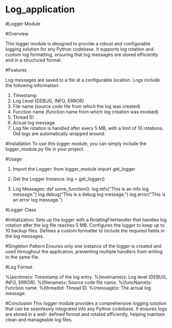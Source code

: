 # Log_application
#Logger Module

#Overview
 
This logger module is designed to provide a robust and configurable logging solution for any Python codebase. It supports log rotation and custom log formatting, ensuring that log messages are stored efficiently and in a structured format.

#Features

Log messages are saved to a file at a configurable location.
Logs include the following information:
 1) Timestamp
 2) Log Level (DEBUG, INFO, ERROR)
 3) File name (source code file from which the log was created)
 4) Function name (function name from which log creation was invoked)
 5) Thread ID
 6) Actual log message
 7) Log file rotation is handled after every 5 MB, with a limit of 10 rotations. Old logs are automatically wrapped around.

#Installation
To use this logger module, you can simply include the logger_module.py file in your project.

#Usage
 1) Import the Logger:
    from logger_module import get_logger

 2) Get the Logger Instance:
    log = get_logger()

 3) Log Messages:
    def some_function():
       log.info("This is an info log message.")
       log.debug("This is a debug log message.")
       log.error("This is an error log message.")

#Logger Class

#Initialization:
   Sets up the logger with a RotatingFileHandler that handles log rotation after the log file reaches 5 MB.
   Configures the logger to keep up to 10 backup files.
   Defines a custom formatter to include the required fields in the log messages.

#Singleton Pattern
   Ensures only one instance of the logger is created and used throughout the application, preventing multiple handlers from writing to the same file.

#Log Format

 %(asctime)s: Timestamp of the log entry.
 %(levelname)s: Log level (DEBUG, INFO, ERROR).
 %(filename)s: Source code file name.
 %(funcName)s: Function name.
 %(thread)d: Thread ID.
 %(message)s: The actual log message.
 
#Conclusion
  This logger module provides a comprehensive logging solution that can be seamlessly integrated into any Python codebase. It ensures logs are stored in a well- 
  defined format and rotated efficiently, helping maintain clean and manageable log files.
